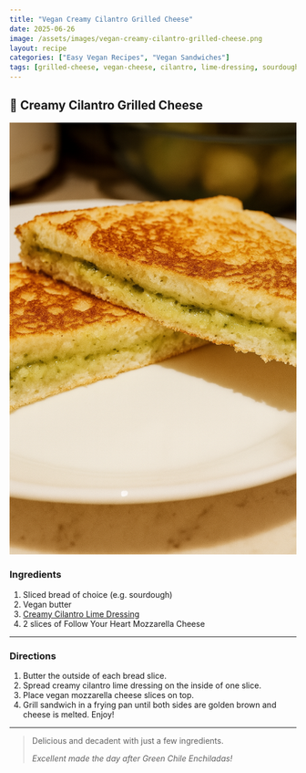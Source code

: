 ```yaml
---
title: "Vegan Creamy Cilantro Grilled Cheese"
date: 2025-06-26
image: /assets/images/vegan-creamy-cilantro-grilled-cheese.png
layout: recipe
categories: ["Easy Vegan Recipes", "Vegan Sandwiches"]
tags: [grilled-cheese, vegan-cheese, cilantro, lime-dressing, sourdough, quick-meal, dairy-free]
---
```


## 🥪 Creamy Cilantro Grilled Cheese

![Creamy Cilantro Grilled Cheese](/assets/images/vegan-creamy-cilantro-grilled-cheese.png)

### Ingredients

1. Sliced bread of choice (e.g. sourdough)  
2. Vegan butter  
3. [Creamy Cilantro Lime Dressing](#)  
4. 2 slices of Follow Your Heart Mozzarella Cheese  

---

### Directions

1. Butter the outside of each bread slice.  
2. Spread creamy cilantro lime dressing on the inside of one slice.  
3. Place vegan mozzarella cheese slices on top.  
4. Grill sandwich in a frying pan until both sides are golden brown and cheese is melted. Enjoy!

---

> Delicious and decadent with just a few ingredients.  
>  
> *Excellent made the day after Green Chile Enchiladas!*
